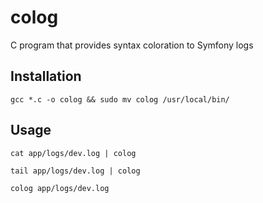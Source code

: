 # colog
C program that provides syntax coloration to Symfony logs

## Installation
`gcc *.c -o colog && sudo mv colog /usr/local/bin/`

## Usage
`cat app/logs/dev.log | colog`

`tail app/logs/dev.log | colog`

`colog app/logs/dev.log`

